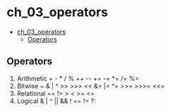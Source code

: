 # ch_03_operators
<!-- TOC -->
* [ch_03_operators](#ch_03_operators)
  * [Operators](#operators)
<!-- TOC -->

## Operators
1. Arithmetic + - * / % ++ -- += -= *= /= %=  
2. Bitwise ~ & | ^ >> >>> << &= |= ^= >>= >>>= <<=
3. Relational == != > < >= <=
4. Logical & | ^ || && ! == != ?: